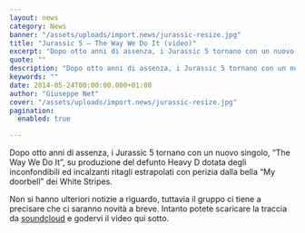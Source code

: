 ```yaml
---
layout: news
category: News
banner: "/assets/uploads/import.news/jurassic-resize.jpg"
title: "Jurassic 5 – The Way We Do It (video)"
excerpt: "Dopo otto anni di assenza, i Jurassic 5 tornano con un nuovo singolo, “The Way We Do It”, su produzione del defunto Heavy D dotata degli inconfondibili ed incalzanti ritagli estrapolati con perizia dalla bella “My doorbell” dei White Stripes. Non si hanno ulteriori notizie a riguardo, tuttavia il gruppo ci tiene a precisare che [&hellip"
quote: ""
description: "Dopo otto anni di assenza, i Jurassic 5 tornano con un nuovo singolo, “The Way We Do It”, su produzione del defunto Heavy D dotata degli inconfondibili ed incalzanti ritagli estrapolati con perizia dalla bella “My doorbell” dei White Stripes. Non si hanno ulteriori notizie a riguardo, tuttavia il gruppo ci tiene a precisare che [&hellip"
keywords: ""
date: 2014-05-24T00:00:00.000+01:00
author: "Giuseppe Net"
cover: "/assets/uploads/import.news/jurassic-resize.jpg"
pagination:
  enabled: true

---
```


[](https://hotmc.com/wp-content/uploads/2014/05/jurassic-resize.jpg)

Dopo otto anni di assenza, i Jurassic 5 tornano con un nuovo singolo, “The Way We Do It”, su produzione del defunto Heavy D dotata degli inconfondibili ed incalzanti ritagli estrapolati con perizia dalla bella “My doorbell” dei White Stripes.

Non si hanno ulteriori notizie a riguardo, tuttavia il gruppo ci tiene a precisare che ci saranno novità a breve. Intanto potete scaricare la traccia da [soundcloud](https://soundcloud.com/jurassic5/jurassic-5-the-way-we-do-it) e godervi il video qui sotto.